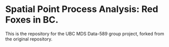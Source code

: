 # Spatial Point Process Analysis: Red Foxes in BC. 
This is the repository for the UBC MDS Data-589 group project, forked from the original repository.
